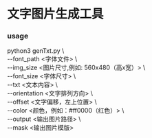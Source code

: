 # 文字图片生成工具
### usage
python3 genTxt.py \  
--font_path <字体文件> \  
--img_size <图片尺寸,例如: 560x480（高x宽）> \  
--font_size <字体尺寸> \  
--txt <文本内容> \  
--orientation <文字排列方向> \  
--offset <文字偏移，左上位置> \  
--color <颜色，例如：#ff0000（红色）> \  
--output <输出图片路径> \  
--mask <输出图片模版> 
